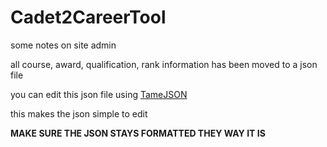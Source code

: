# Cadet2CareerTool

some notes on site admin  

all course, award, qualification, rank information has been moved to a json file  

you can edit this json file using [TameJSON](https://www.tamejson.com)  

this makes the json simple to edit  

**MAKE SURE THE JSON STAYS FORMATTED THEY WAY IT IS**


